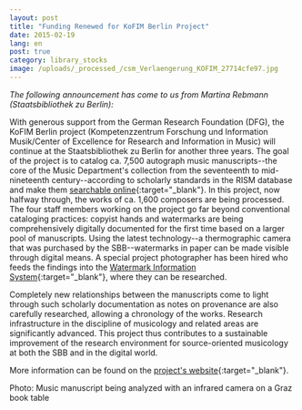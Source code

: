 ```yaml
---
layout: post
title: "Funding Renewed for KoFIM Berlin Project"
date: 2015-02-19
lang: en
post: true
category: library_stocks
image: /uploads/_processed_/csm_Verlaengerung_KOFIM_27714cfe97.jpg
---
```



_The following announcement has come to us from Martina Rebmann (Staatsbibliothek zu Berlin):_

With generous support from the German Research Foundation (DFG), the KoFIM Berlin project (Kompetenzzentrum Forschung und Information Musik/Center of Excellence for Research and Information in Music) will continue at the Staatsbibliothek zu Berlin for another three years. The goal of the project is to catalog ca. 7,500 autograph music manuscripts--the core of the Music Department's collection from the seventeenth to mid-nineteenth century--according to scholarly standards in the RISM database and make them [searchable online](https://opac.rism.info/metaopac/start.do?View=rism){:target="_blank"}. In this project, now halfway through, the works of ca. 1,600 composers are being processed. The four staff members working on the project go far beyond conventional cataloging practices: copyist hands and watermarks are being comprehensively digitally documented for the first time based on a larger pool of manuscripts. Using the latest technology--a thermographic camera that was purchased by the SBB--watermarks in paper can be made visible through digital means. A special project photographer has been hired who feeds the findings into the [Watermark Information System](http://www.wasserzeichen-online.de/wzis/index.php){:target="_blank"}, where they can be researched.

Completely new relationships between the manuscripts come to light through such scholarly documentation as notes on provenance are also carefully researched, allowing a chronology of the works. Research infrastructure in the discipline of musicology and related areas are significantly advanced. This project thus contributes to a sustainable improvement of the research environment for source-oriented musicology at both the SBB and in the digital world.

More information can be found on the [project's website](http://staatsbibliothek-berlin.de/die-staatsbibliothek/abteilungen/musik/projekte/dfg-projekt-kofim-berlin/){:target="_blank"}.



Photo: Music manuscript being analyzed with an infrared camera on a Graz book table

<script type="text/javascript">var switchTo5x=true;</script><script type="text/javascript" src="http://w.sharethis.com/button/buttons.js"></script><script type="text/javascript">stLight.options({publisher: "9b601438-1ce1-49d8-bfd7-9cff5df54c17", doNotHash: false, doNotCopy: false, hashAddressBar: false});</script>